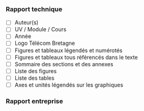 
### Rapport technique

- [ ] Auteur(s)
- [ ] UV / Module / Cours
- [ ] Année
- [ ] Logo Télécom Bretagne
- [ ] Figures et tableaux légendés et numérotés
- [ ] Figures et tableaux tous référencés dans le texte
- [ ] Sommaire des sections et des annexes
- [ ] Liste des figures
- [ ] Liste des tables
- [ ] Axes et unités légendés sur les graphiques

### Rapport entreprise
